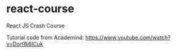 # react-course
React JS Crash Course

Tutorial code from Academind:
https://www.youtube.com/watch?v=Dorf8i6lCuk
